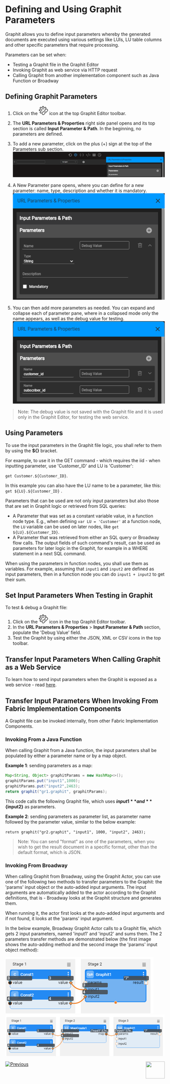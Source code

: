 # Defining and Using Graphit Parameters

Graphit allows you to define input parameters whereby the generated documents are executed using various settings like LUIs, LU table columns and other specific parameters that require processing.

Parameters can be set when:
- Testing a Graphit file in the Graphit Editor
- Invoking Graphit as web service via HTTP request
- Calling Graphit from another implementation component such as Java Function or Broadway 



## Defining Graphit Parameters

1. Click on the <img src="images/url-icon.png"></img> icon at the top Graphit Editor toolbar.
2. The **URL Parameters & Properties** right side panel opens and its top section is called **Input Parameter & Path**. In the beginning, no parameters are defined.
3. To add a new parameter, click on the plus (+) sign at the top of the Parameters sub section.
   <img src="images/ws_graphit_props_1.png"></img>

4. A New Parameter pane opens, where you can define for a new parameter: name, type, description and whether it is mandatory.
   <img src="images/ws_graphit_props_2.png"></img>

5. You can then add more parameters as needed. You can expand and collapse each of parameter pane, where in a collapsed mode only the name appears, as well as the debug value for testing. 
   <img src="images/ws_graphit_props_4.png"></img>

> Note: The debug value is not saved with the Graphit file and it is used only in the Graphit Editor, for testing the web service.



## Using Parameters 

To use the input parameters in the Graphit file logic, you shall refer to them by using the **${}** bracket.

For example, to use it in the GET command - which requires the iid - when inputting parameter, use 'Customer_ID' and LU is 'Customer': 

`get Customer.${Customer_ID}`.

In this example you can also have the LU name to be a parameter, like this: `get ${LU}.${Customer_ID}` .

Parameters that can be used are not only input parameters but also those that are set in Graphit logic or retrieved from SQL queries:

* A Parameter that was set as a constant variable value, in a function node type. E.g., when defining ` var LU = 'Customer' ` at a function node, the `LU` variable can be used on later nodes, like  `get ${LU}.${Customer_ID}`. 
* A Parameter that was retrieved from either an SQL query or Broadway flow calls. The output fields of such command's result, can be used as parameters for later logic in the Graphit, for example in a WHERE statement in a next SQL command.



When using the parameters in function nodes, you shall use them as variables. For example, assuming that `input1` and `input2` are defined as input parameters, then in a function node you can do `input1 + input2` to get their sum.



## Set Input Parameters When Testing in Graphit
To test & debug a Graphit file:

1. Click on the <img src="images/url-icon.png"></img> icon in the top Graphit Editor toolbar.
2. In the **URL Parameters & Properties**  > **Input Parameter & Path** section, populate the 'Debug Value' field.
3. Test the Graphit by using either the JSON, XML or CSV icons in the top toolbar.



## Transfer Input Parameters When Calling Graphit as a Web Service


To learn how to send input parameters when the Graphit is exposed as a web service - read [here](/articles/15_web_services_and_graphit/08_custom_ws_input_parameters.md).



## Transfer Input Parameters When Invoking From Fabric Implementation Components
A Graphit file can be invoked internally, from other Fabric Implementation Components. 

### Invoking From a Java Function

When calling Graphit from a Java function, the input parameters shall be populated by either a parameter name or by a map object.

**Example 1**: sending parameters as a map:


```java
Map<String, Object> graphitParams = new HashMap<>();
graphitParams.put("input1",1000);
graphitParams.put("input2",2463);
return graphit("gr1.graphit", graphitParams);
```


This code calls the following Graphit file, which uses **${input1}** and **${input2}** as parameters.



**Example 2**: sending parameters as parameter list, as parameter name followed by the parameter value, similar to the below  example: 

`return graphit("gr2.graphit", "input1", 1000, "input2", 2463);`



>  Note: You can send "format" as one of the parameters, when you wish to get the result document in a specific format, other than the default format, which is JSON.



### Invoking From Broadway

When calling Graphit from Broadway, using the Graphit Actor, you can use one of the following two methods to transfer parameters to the Graphit: the 'params' input object or the auto-added input arguments. The input arguments are automatically added to the actor according to the Graphit definitions, that is - Broadway looks at the Graphit structure and generates them. 

When running it, the actor first looks at the auto-added input arguments and if not found, it looks at the 'params' input argument.

In the below example, Broadway Graphit Actor calls to a Graphit file, which gets 2 input parameters, named 'input1' and 'input2' and sums them. The 2 parameters transfer methods are demonstrated below (the first image shows the auto-adding method and the second image the 'params' input object method):

<img src="images/invoke_by_bw_input_parameters.png" >



<img src="images/invoke_by_bw_input_params_arg.png" >





[![Previous](/articles/images/Previous.png)](/articles/15_web_services_and_graphit/05_graphit_debugging.md)[<img align="right" width="60" height="54" src="/articles/images/Next.png">](/articles/15_web_services_and_graphit/07_invoking_graphit_files.md)









